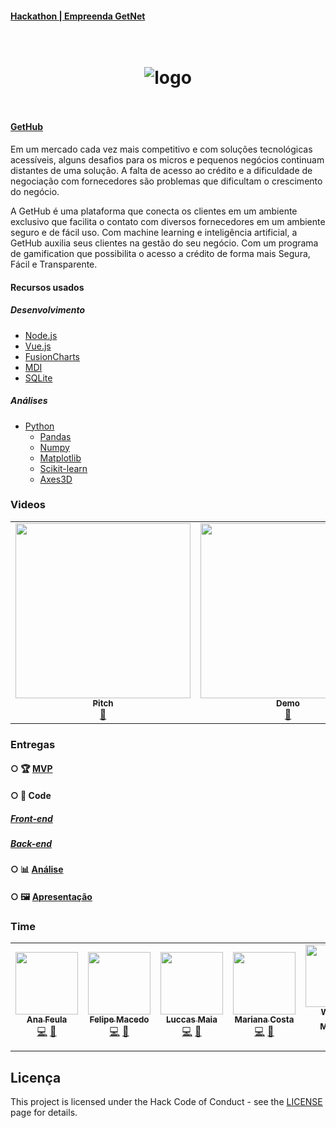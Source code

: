 #### [Hackathon | Empreenda GetNet](https://www.hackathongetnet.com.br/)




<h1 align="center">
<br />
    <img src="https://i.imgur.com/SDO5p1t.jpg" alt="logo" border="0">
<br />
<br />

</h1>

#### [GetHub](https://github.com/equipe25-GetHub/GetHub)

Em um mercado cada vez mais competitivo e com soluções tecnológicas acessíveis, alguns desafios para os micros e pequenos negócios continuam distantes de uma solução. A falta de acesso ao crédito e a dificuldade de negociação com fornecedores são problemas que dificultam o crescimento do negócio.

A GetHub é uma plataforma que conecta os clientes em um ambiente exclusivo que facilita o contato com diversos fornecedores em um ambiente seguro e de fácil uso. Com machine learning e inteligência artificial, a GetHub auxilia seus clientes na gestão do seu negócio. Com um programa de gamification que possibilita o acesso a crédito de forma mais Segura, Fácil e Transparente.


#### Recursos usados

##### Desenvolvimento
- [Node.js](https://nodejs.org/)
- [Vue.js](https://vuejs.org/)
- [FusionCharts](https://www.fusioncharts.com/)
- [MDI](https://materialdesignicons.com/)
- [SQLite](https://www.sqlite.org/index.html)
##### Análises
- [Python](https://www.python.org/)
    - [Pandas](https://pandas.pydata.org/)
    - [Numpy](https://numpy.org/)
    - [Matplotlib](https://matplotlib.org/)
    - [Scikit-learn](https://scikit-learn.org/stable/)
    - [Axes3D](https://matplotlib.org/mpl_toolkits/mplot3d/tutorial.html)

### Videos

<table>
  <tr>
    <td align="center"><a href="https://youtu.be/iRXSJpn3cZk" target="_blank"><img src="https://imgur.com/IytQso8.jpg" width="280px;" alt=""/><br /><sub><b>Pitch</b></sub></a><br /><a href="https://youtu.be/iRXSJpn3cZk" title="YouTube">🎥</a></td>
    <td align="center"><a href="https://youtu.be/W280g2Fuu_A" target="_blank"><img src="https://imgur.com/C4xgwJG.jpg" width="280px;" alt=""/><br /><sub><b>Demo</b></sub></a><br /><a href="https://youtu.be/W280g2Fuu_A" title="YouTube">🎥</a></td>
</table>

### Entregas

####  ○  🏆 [MVP](https://gethub-hacka.web.app/)

####  ○  📇 Code 
##### [Front-end](https://github.com/equipe25-GetHub/frontend) 
##### [Back-end](https://github.com/equipe25-GetHub/backend)

####  ○  📊 [Análise](https://colab.research.google.com/drive/1ojMKkNAlXkqPulTw_U8A4F9Z2WzGBBiB?usp=sharing#scrollTo=kxbVUQT2FY-2)

####  ○  🖼️ [Apresentação](https://drive.google.com/file/d/1hmgcurmZodjPpqtEbxyNDRZxsAJyUVEe/view?usp=sharing)

### Time

<table>
  <tr>
    <td align="center"><a href="https://www.linkedin.com/in/anafeula/"><img src="https://i.imgur.com/Ecu6m0w.jpg" width="100px;" alt=""/><br /><sub><b> Ana Feula</b></sub></a><br /><a href="ananidesigner@gmail.com" title="Site">💻</a> <a href="https://www.linkedin.com/in/anafeula/" title="Email">📧</a> </td>
    <td align="center"><a href="https://github.com/xmacedo/"><img src="https://i.imgur.com/WZVAiPf.jpg" width="100px;" alt=""/><br /><sub><b> Felipe Macedo</b></sub></a><br /><a href="https://www.linkedin.com/in/felipexmacedo/" title="Site">💻</a> <a href="https://www.linkedin.com/in/felipexmacedo/" title="Email">📧</a> </td>
    <td align="center"><a href="https://github.com/lmaiaa/"><img src="https://i.imgur.com/tSQQgU7.jpg" width="100px;" alt=""/><br /><sub><b> Luccas Maia</b></sub></a><br /><a href="https://www.linkedin.com/in/luccasmaia/" title="Site">💻</a> <a href="https://www.linkedin.com/in/luccasmaia/" title="Email">📧</a> </td>
    <td align="center"><a href="https://github.com/mrncstt"><img src="https://i.imgur.com/UMWYzzG.jpg" width="100px;" alt=""/><br /><sub><b>Mariana Costa</b></sub></a><br /><a href="marianacosta.data@gmail.com" title="Site">💻</a> <a href="https://github.com/mrncstt" title="Email">📧</a> </td>
    <td align="center"><a href="https://www.linkedin.com/in/wagner-mariano"><img src="https://i.imgur.com/Nz1O55U.jpg" width="100px;" alt=""/><br /><sub><b> Wagner Mariano<b></sub></a><br /><a href="https://www.linkedin.com/in/wagner-mariano/" title="Site">💻</a> <a href="https://www.linkedin.com/in/wagner-mariano" title="Email">📧</a> </td>
</table>


## Licença

This project is licensed under the Hack Code of Conduct - see the [LICENSE](https://hackcodeofconduct.org/) page for details.
